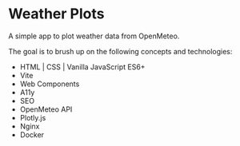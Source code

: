 # Weather Plots

A simple app to plot weather data from OpenMeteo.

The goal is to brush up on the following concepts and technologies:

- HTML | CSS | Vanilla JavaScript ES6+
- Vite
- Web Components
- A11y
- SEO
- OpenMeteo API
- Plotly.js
- Nginx
- Docker
